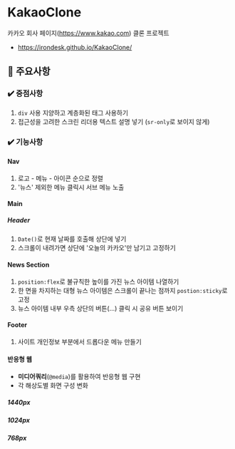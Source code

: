 # KakaoClone
카카오 회사 페이지(https://www.kakao.com) 클론 프로젝트
 * https://irondesk.github.io/KakaoClone/

## 📌 주요사항
### ✔️ 중점사항
  1. ``div`` 사용 지양하고 계층화된 태그 사용하기
  2. 접근성을 고려한 스크린 리더용 텍스트 설명 넣기 (``sr-only``로 보이지 않게)
### ✔️ 기능사항
#### Nav
  1. 로고 - 메뉴 - 아이콘 순으로 정렬
  2. '뉴스' 제외한 메뉴 클릭시 서브 메뉴 노출 

#### Main
##### Header
  1. ``Date()``로 현재 날짜를 호출해 상단에 넣기
  2. 스크롤이 내려가면 상단에 '오늘의 카카오'만 남기고 고정하기

#### News Section
  1. ``position:flex``로 불규칙한 높이를 가진 뉴스 아이템 나열하기
  2. 한 면을 차지하는 대형 뉴스 아이템은 스크롤이 끝나는 점까지 ``postion:sticky``로 고정
  3. 뉴스 아이템 내부 우측 상단의 버튼(...) 클릭 시 공유 버튼 보이기

#### Footer
  1. 사이트 개인정보 부분에서 드롭다운 메뉴 만들기

#### 반응형 웹
  * **미디어쿼리**(``@media``)를 활용하여 반응형 웹 구현
  * 각 해상도별 화면 구성 변화
##### 1440px
##### 1024px
##### 768px
